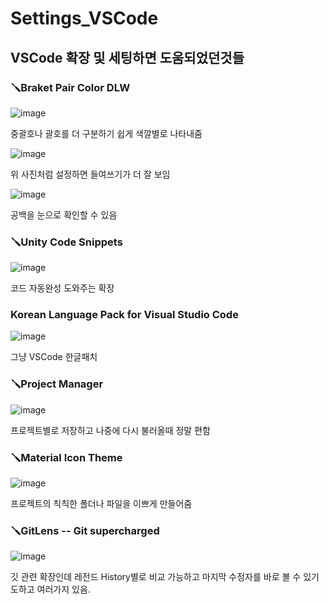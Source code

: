 # Settings_VSCode
## VSCode 확장 및 세팅하면 도움되었던것들

### 🪛Braket Pair Color DLW

![image](https://github.com/user-attachments/assets/2f76c777-61e2-43a3-a937-da8cac0ae5c9)

  중괄호나 괄호를 더 구분하기 쉽게 색깔별로 나타내줌

![image](https://github.com/user-attachments/assets/1b92932d-6b13-4318-ac44-9c418ec62d27)

  위 사진처럼 설정하면 들여쓰기가 더 잘 보임

![image](https://github.com/user-attachments/assets/41ebefde-2658-4960-bf6a-06f97c1bcd7e)

  공백을 눈으로 확인할 수 있음




### 🪛Unity Code Snippets

![image](https://github.com/user-attachments/assets/cf09a621-4ba1-4f96-9ecf-4cf4a5bbaa05)

  코드 자동완성 도와주는 확장



### Korean Language Pack for Visual Studio Code

![image](https://github.com/user-attachments/assets/0706203e-46ce-4417-b861-e5dbe7a19665)

  그냥 VSCode 한글패치



### 🪛Project Manager

![image](https://github.com/user-attachments/assets/05ad9bc7-7a60-42a0-a8f5-75acd0fdd0e6)

  프로젝트별로 저장하고 나중에 다시 불러올때 정말 편함



### 🪛Material Icon Theme

![image](https://github.com/user-attachments/assets/fed94fe5-d34c-4f66-b07d-037902da9881)

  프로젝트의 칙칙한 폴더나 파일을 이쁘게 만들어줌



### 🪛GitLens -- Git supercharged

![image](https://github.com/user-attachments/assets/4a358a10-369a-4610-a6a2-650b57f2c7af)

  깃 관련 확장인데 레전드 History별로 비교 가능하고 마지막 수정자를 바로 볼 수 있기도하고 여러가지 있음.
  













